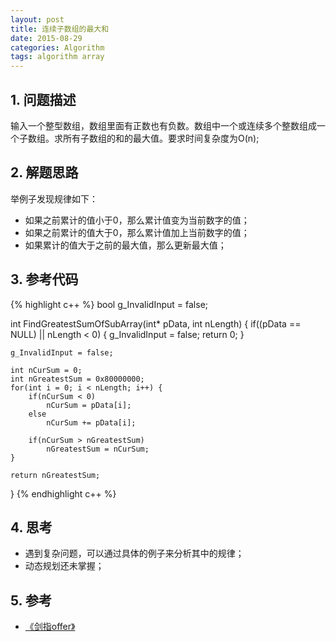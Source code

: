 ```yaml
---
layout: post
title: 连续子数组的最大和
date: 2015-08-29
categories: Algorithm
tags: algorithm array
---
```


## 1. 问题描述

输入一个整型数组，数组里面有正数也有负数。数组中一个或连续多个整数组成一个子数组。求所有子数组的和的最大值。要求时间复杂度为O(n);

## 2. 解题思路

举例子发现规律如下：

- 如果之前累计的值小于0，那么累计值变为当前数字的值；
- 如果之前累计的值大于0，那么累计值加上当前数字的值；
- 如果累计的值大于之前的最大值，那么更新最大值；

## 3. 参考代码

{% highlight c++ %}
bool g_InvalidInput = false;

int FindGreatestSumOfSubArray(int* pData, int nLength) {
	if((pData == NULL) || nLength < 0) {
		g_InvalidInput = false;
		return 0;
	}

	g_InvalidInput = false;

	int nCurSum = 0;
	int nGreatestSum = 0x80000000;
	for(int i = 0; i < nLength; i++) {
		if(nCurSum < 0) 
			nCurSum = pData[i];
		else 
			nCurSum += pData[i];

		if(nCurSum > nGreatestSum) 
			nGreatestSum = nCurSum;
	}

	return nGreatestSum;
}
{% endhighlight c++ %}

## 4. 思考

- 遇到复杂问题，可以通过具体的例子来分析其中的规律；
- 动态规划还未掌握；

## 5. 参考

- [《剑指offer》](http://www.broadview.com.cn/#book/bookdetail/bookDetailAll.jsp?book_id=12c9bc27-a944-11e4-9c0a-005056c00008&isbn=978-7-121-23245-9)